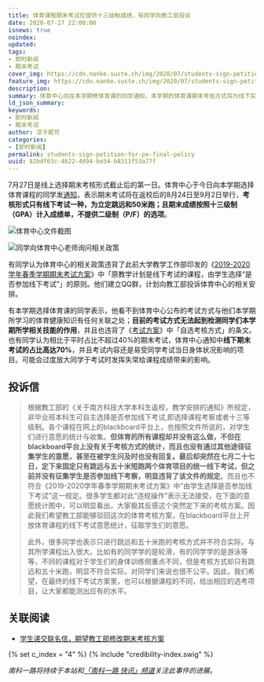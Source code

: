 ```yaml
---
title: 体育课程期末考试仅提供十三级制成绩，有同学向教工部投诉
date: 2020-07-27 22:00:00
isnews: true
noindex:
updated:
tags:
- 即时新闻
- 期末考试
cover_img: https://cdn.nanke.suste.ch/img/2020/07/students-sign-petition-for-pe-final-policy/banner.jpg
feature_img: https://cdn.nanke.suste.ch/img/2020/07/students-sign-petition-for-pe-final-policy/banner.jpg
description:
summary: 体育中心向在本学期修体育课的同学通知，本学期的体育课期末考核方式将为线下实践考核。但体育中心目前只允许同学以十三级（GPA）制计入GPA。有同学向教工部投诉相关情况。
ld_json_summary:
keywords:
- 即时新闻
- 期末考试
author: 淳于妮可
categories:
- [即时新闻]
permalink: students-sign-petition-for-pe-final-policy
uuid: 82bdf63c-4b22-4d94-be54-b8311f53a77f
---
```

7月27日是线上选择期末考核形式截止后的第一日。体育中心于今日向本学期选择体育课程的同学发[通知](https://cdn.nanke.suste.ch/doc/nanke/2020/07/本科非毕业生体育课程考核方案.pdf)，表示期末考试将在返校后的8月24日至9月2日举行，**考核形式只有线下考试一种，为立定跳远和50米跑；且期末成绩按照十三级制（GPA）计入成绩单，不提供二级制（P/F）的选项**。

![体育中心文件截图](https://cdn.nanke.suste.ch/img/2020/07/students-sign-petition-for-pe-final-policy/本科非毕业生体育课程考核方案.png)

![同学向体育中心老师询问相关政策](https://cdn.nanke.suste.ch/img/2020/07/students-sign-petition-for-pe-final-policy/reply-from-pe-teacher.png)

有同学认为体育中心的相关政策违背了此前大学教学工作部印发的《[2019-2020 学年春季学期期末考试方案](https://cdn.nanke.suste.ch/doc/nanke/2020/05/2020-05-13-2019_2020学年春季学期期末考试方案（教务长办公室）.pdf)》中「原教学计划是线下考试的课程，由学生选择“是否参加线下考试”」的原则。他们建立QQ群，计划向教工部投诉体育中心的相关安排。

有本学期选择体育课的同学表示，他看不到体育中心公布的考试方式与他们本学期所学习的体育健康知识有任何关联之处；**目前的考试方式无法起到检测同学们本学期所学相关技能的作用**，并且也违背了《[考试方案](https://cdn.nanke.suste.ch/doc/nanke/2020/05/2020-05-13-2019_2020学年春季学期期末考试方案（教务长办公室）.pdf)》中「自选考核方式」的条文。也有同学认为相比于平时占比不超过40%的期末考试，体育中心通知中**线下期末考试的占比高达70%**，并且考试内容还是易受同学考试当日身体状况影响的项目。可能会过度放大同学于考试时发挥失常给课程成绩带来的影响。

## 投诉信

> 根据教工部的《关于南方科技大学本科生返校，教学安排的通知》所规定，非毕业班本科生可自主选择是否参加线下考试,即选择课程考察或者十三等级制。各个课程在网上的blackboard平台上，也按照文件所说的，对学生们进行意愿的统计与收集。**但体育的所有课程却并没有这么做，不但在blackboard平台上没有关于考核方式的统计，而且也没有通过其他途径征集学生的意愿，甚至在被学生问及时也没有回复。最后却突然在七月二十七日，定下来固定只有跳远与五十米短跑两个体育项目的统一线下考试，但之前并没有征集学生是否参加线下考察，明显违背了该文件的规定**。而且也不符合《2019-2020学年春季学期期末考试方案》中“由学生选择是否参加线下考试”这一规定。很多学生都对此“违规操作”表示无法接受，在下面的意愿统计图中，可以明显看出，大家极其反感这个突然定下来的考核方案。因此我们希望教工部能够驳回这次的体育考核方案，在blackboard平台上开放体育课程的线下考试意愿统计，征取学生们的意愿。
>
> 此外，很多同学也表示只进行跳远和五十米跑的考核方式并不符合实际，与其所学课程出入很大。比如有的同学学的是轮滑，有的同学学的是游泳等等，不同的课程对于学生们的身体训练侧重点不同，但是考核方式却只有跳远和五十米跑，明显不符合实际，对同学们来说也很不公平。因此，我们希望，在最终的线下考试方案里，也可以根据课程的不同，给出相应的选考项目，让大家都能测出应有的水平。

## 关联阅读

- [学生递交联名信，期望教工部修改期末考核方案](/2020/05/14/students-sign-petition-for-final-policy/)

{% set c_index = "4" %}
{% include "credibility-index.swig" %}

*南科一路将持续于本站和[「南科一路 快讯」频道](https://t.me/nankeyilu_news)关注此事件的进展。*